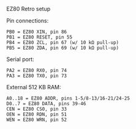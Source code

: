 EZ80 Retro setup

Pin connections:

    PB0 = EZ80 XIN, pin 86
    PB1 = EZ80 RESET, pin 55
    PB4 = EZ80 ZCL, pin 67 (w/ 10 kΩ pull-up)
    PB5 = EZ80 ZDA, pin 69 (w/ 10 kΩ pull-up)

Serial port:

    PA2 = EZ80 RX0, pin 74
    PA3 = EZ80 TX0, pin 73

External 512 KB RAM:

    A0..18 = EZ80 ADDR, pins 1-5/8-13/16-21/24-25
    D0..7 = EZ80 DATA, pins 39-46
    CEN = EZ80 CS0, pin 33
    OEN = EZ80 RDN, pin 51
    WEN = EZ80 WRN, pin 52
